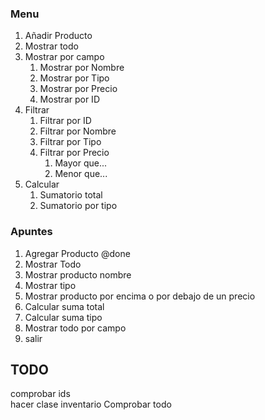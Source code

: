 ### Menu

1. Añadir Producto
2. Mostrar todo
3. Mostrar por campo
   1. Mostrar por Nombre
   2. Mostrar por Tipo
   3. Mostrar por Precio
   4. Mostrar por ID
4. Filtrar
   1. Filtrar por ID
   2. Filtrar por Nombre
   2. Filtrar por Tipo
   3. Filtrar por Precio
      1. Mayor que...
      2. Menor que...
5. Calcular
   1. Sumatorio total
   2. Sumatorio por tipo

### Apuntes
1. Agregar Producto @done
2. Mostrar Todo
3. Mostrar producto nombre
4. Mostrar tipo
5. Mostrar producto por encima o por debajo de un precio
6. Calcular suma total
7. Calcular suma tipo
8. Mostrar todo por campo
9. salir

## TODO
comprobar ids  
hacer clase inventario
Comprobar todo
